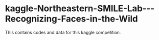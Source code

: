 # kaggle-Northeastern-SMILE-Lab---Recognizing-Faces-in-the-Wild
This contains codes and data for this kaggle competition.
